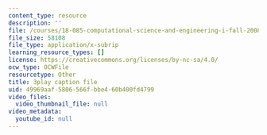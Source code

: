 ```yaml
---
content_type: resource
description: ''
file: /courses/18-085-computational-science-and-engineering-i-fall-2008/49969aaf5806566fbbe460b400fd4799_Kv7eOsMVx6E.vtt
file_size: 58108
file_type: application/x-subrip
learning_resource_types: []
license: https://creativecommons.org/licenses/by-nc-sa/4.0/
ocw_type: OCWFile
resourcetype: Other
title: 3play caption file
uid: 49969aaf-5806-566f-bbe4-60b400fd4799
video_files:
  video_thumbnail_file: null
video_metadata:
  youtube_id: null
---
```

